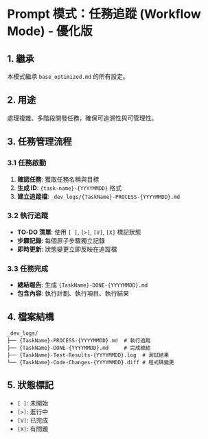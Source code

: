 # Prompt 模式：任務追蹤 (Workflow Mode) - 優化版

## 1. 繼承
本模式繼承 `base_optimized.md` 的所有設定。

## 2. 用途
處理複雜、多階段開發任務，確保可追溯性與可管理性。

## 3. 任務管理流程

### 3.1 任務啟動
1. **確認任務**: 獲取任務名稱與目標
2. **生成 ID**: `{task-name}-{YYYYMMDD}` 格式
3. **建立追蹤檔**: `_dev_logs/{TaskName}-PROCESS-{YYYYMMDD}.md`

### 3.2 執行追蹤
- **TO-DO 清單**: 使用 `[ ]`, `[>]`, `[V]`, `[X]` 標記狀態
- **步驟記錄**: 每個原子步驟獨立記錄
- **即時更新**: 狀態變更立即反映在追蹤檔

### 3.3 任務完成
- **總結報告**: 生成 `{TaskName}-DONE-{YYYYMMDD}.md`
- **包含內容**: 執行計劃、執行項目、執行結果

## 4. 檔案結構
```
_dev_logs/
├── {TaskName}-PROCESS-{YYYYMMDD}.md  # 執行追蹤
├── {TaskName}-DONE-{YYYYMMDD}.md     # 完成總結
├── {TaskName}-Test-Results-{YYYYMMDD}.log  # 測試結果
└── {TaskName}-Code-Changes-{YYYYMMDD}.diff # 程式碼變更
```

## 5. 狀態標記
- `[ ]`: 未開始
- `[>]`: 進行中  
- `[V]`: 已完成
- `[X]`: 有問題